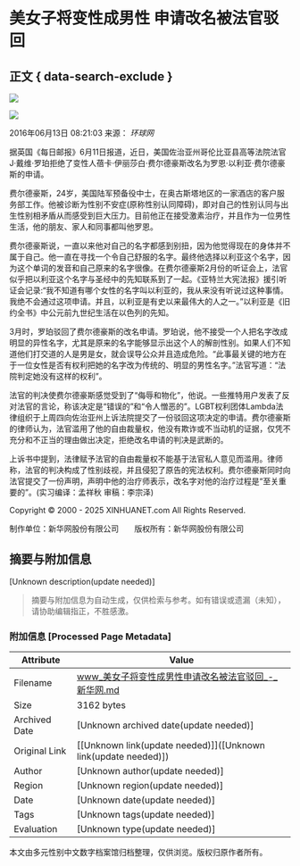 # 美女子将变性成男性 申请改名被法官驳回

## 正文 { data-search-exclude }


![](//www.xinhuanet.com/imgs2015/xhwxlogo300.jpg)

![](http://www.xinhuanet.com/world/2016-06/13/ewm_1290561671n.jpg)

2016年06月13日 08:21:03 来源： _环球网_

据英国《每日邮报》6月11日报道，近日，美国佐治亚州哥伦比亚县高等法院法官J·戴维·罗珀拒绝了变性人蓓卡·伊丽莎白·费尔德豪斯改名为罗恩·以利亚·费尔德豪斯的申请。

费尔德豪斯，24岁，美国陆军预备役中士，在奥古斯塔地区的一家酒店的客户服务部工作。他被诊断为性别不安症(原称性别认同障碍)，即对自己的性别认同与出生性别相矛盾从而感受到巨大压力。目前他正在接受激素治疗，并且作为一位男性生活，他的朋友、家人和同事都叫他罗恩。

费尔德豪斯说，一直以来他对自己的名字都感到别扭，因为他觉得现在的身体并不属于自己。他一直在寻找一个令自己舒服的名字。最终他选择以利亚这个名字，因为这个单词的发音和自己原来的名字很像。在费尔德豪斯2月份的听证会上，法官似乎把以利亚这个名字与圣经中的先知联系到了一起。《亚特兰大宪法报》援引听证会记录:“我不知道有哪个女性的名字叫以利亚的，我从来没有听说过这种事情。我绝不会通过这项申请。并且，以利亚是有史以来最伟大的人之一。”以利亚是《旧约全书》中公元前九世纪生活在以色列的先知。

3月时，罗珀驳回了费尔德豪斯的改名申请。罗珀说，他不接受一个人把名字改成明显的异性名字，尤其是原来的名字能够显示出这个人的解剖性别。如果人们不知道他们打交道的人是男是女，就会误导公众并且造成危险。“此事最关键的地方在于一位女性是否有权利把她的名字改为传统的、明显的男性名字。”法官写道：“法院判定她没有这样的权利”。

法官的判决使费尔德豪斯感觉受到了“侮辱和物化”，他说。一些推特用户发表了反对法官的言论，称该决定是“错误的”和“令人憎恶的”。LGBT权利团体Lambda法律组织于上周四向佐治亚州上诉法院提交了一份驳回这项决定的申请。费尔德豪斯的律师认为，法官滥用了他的自由裁量权，他没有欺诈或不当动机的证据，仅凭不充分和不正当的理由做出决定，拒绝改名申请的判决是武断的。

上诉书中提到，法律赋予法官的自由裁量权不能基于法官私人意见而滥用。律师称，法官的判决构成了性别歧视，并且侵犯了原告的宪法权利。费尔德豪斯同时向法官提交了一份声明，声明中他的治疗师表示，改名字对他的治疗过程是“至关重要的”。(实习编译：孟祥秋 审稿：李宗泽)

Copyright © 2000 - 2025 XINHUANET.com All Rights Reserved.

制作单位：新华网股份有限公司　　版权所有：新华网股份有限公司
<!-- tcd_original_link http://www.xinhuanet.com/world/2016-06/13/c_129056167.htm -->


## 摘要与附加信息

<!-- tcd_abstract -->
[Unknown description(update needed)]
<!-- tcd_abstract_end -->

> 摘要与附加信息为自动生成，仅供检索与参考。如有错误或遗漏（未知），请协助编辑指正，不胜感激。

### 附加信息 [Processed Page Metadata]

| Attribute       | Value                                  |
|-----------------|----------------------------------------|
| Filename        | www_美女子将变性成男性申请改名被法官驳回_-_新华网.md                             |
| Size            | 3162 bytes                           |
| Archived Date   | [Unknown archived date(update needed)]                             |
| Original Link   | [[Unknown link(update needed)]]([Unknown link(update needed)])                       |
| Author          | [Unknown author(update needed)]                               |
| Region          | [Unknown region(update needed)]                               |
| Date            | [Unknown date(update needed)]                                 |
| Tags            | [Unknown tags(update needed)]                                 |
| Evaluation            | [Unknown type(update needed)]                                 |
<!-- tcd_table_end -->

本文由多元性别中文数字档案馆归档整理，仅供浏览。版权归原作者所有。
